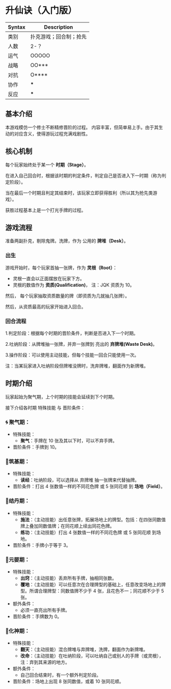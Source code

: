 # 升仙诀（入门版）

| Syntax | Description            |
| ------ | ---------------------- |
| 类别   | 扑克游戏；回合制；抢先 |
| 人数   | 2-？                   |
| 运气   | OOOOO                  |
| 战略   | OO\*\*\*               |
| 对抗   | O\*\*\*\*              |
| 协作   | **\***                 |
| 反应   | **\***                 |

## 基本介绍

本游戏模仿一个修士不断精修晋阶的过程。
内容丰富，但简单易上手。由于其生动的对应含义，使得游玩过程充满戏剧性。

## 核心机制

每个玩家始终处于某一个 **时期（Stage）**。

在进入自己回合时，根据该时期的判定条件，判定自己是否进入下一时期（称为判定阶段）。

当在最后一个时期且判定其结束时，该玩家立即获得胜利（所以其为抢先类游戏）。

获胜过程基本上是一个打光手牌的过程。

## 游戏流程

准备两副扑克，剔除鬼牌。洗牌，作为 公用的 **牌堆（Desk）**。

### 出生

游戏开始时，每个玩家首抽一张牌，作为 **灵根（Root）**：

- 灵根一直会以正面摆放在玩家下方。
- 灵根的数值作为 **资质(Qualification)**， 注：JQK 资质为 10。

然后， 每个玩家抽取资质数量的牌（即资质为几就抽几张牌）。

然后，从资质最高的玩家开始进入回合。

### 回合流程

1.判定阶段：根据每个时期的晋阶条件，判断是否进入下一个时期。

2.吐纳阶段：从牌堆抽一张牌，并弃一张牌到 亮出的 **弃牌堆(Waste Desk)**。

3.操作阶段：可以使用主动技能，但每个技能一回合只能使用一次。

注：当某玩家进入吐纳阶段但牌堆没牌时，洗弃牌堆，翻面作为新牌堆。

## 时期介绍

玩家起始为聚气期，上个时期的技能会延续到下个时期。

接下介绍各时期 特殊技能 与 晋阶条件：

### :cyclone: 聚气期：

- 特殊技能：
  - **聚气**：手牌在 10 张及其以下时，可以不弃手牌。
- 晋阶条件：手牌到 10。

### :pill:筑基期：

- 特殊技能：
  - **读经**：吐纳阶段，可以选择从 弃牌堆 抽一张牌来代替抽牌。
- 晋阶条件：打出 4 张数值一样的不同花色牌 或 5 张同花顺 到 **场地（Field）**。

### :crystal_ball:结丹期：

- 特殊技能：
  - **施法**：（主动技能）出任意张牌，拓展场地上的牌型。包括：在四张同数值牌上叠加同数值牌；在同花顺上续出同花色牌。
  - **练功**：（主动技能）打出 4 张数值一样的不同花色牌 或 5 张同花顺 到场地。
- 晋阶条件：手牌小于等于 3。

### :baby:元婴期：

- 特殊技能：
  - **出窍**：（主动技能）丢弃所有手牌，抽相同张数。
  - **覆地**：（主动技能）可以任意次在合理牌型的基础上，任意改变场地上的牌型。所谓合理牌型：同数值牌不少于 4 张，且花色不一；同花顺不少于 5 张。
- 额外条件：
  - 必须一直亮出所有手牌。
- 晋阶条件：手牌数为 0。

### :older_man:化神期：

- 特殊技能：
  - **翻天**：（主动技能）混合牌堆与弃牌堆，洗牌，翻面作为新牌堆。
  - **改命**：（主动技能）在吐纳阶段，可以吐纳自己或别人的手牌（或灵根），注：弃到其来源的地方。
- 额外条件：
  - 自己回合结束时，有一个额外判定阶段。
- 晋阶条件：场地上出现 8 张同数值，或着 10 张同花顺。
